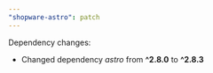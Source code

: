 ```yaml
---
"shopware-astro": patch
---
```


Dependency changes:

- Changed dependency _astro_ from **^2.8.0** to **^2.8.3**
